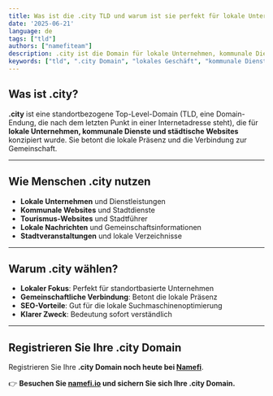 ```yaml
---
title: Was ist die .city TLD und warum ist sie perfekt für lokale Unternehmen?
date: '2025-06-21'
language: de
tags: ["tld"]
authors: ["namefiteam"]
description: .city ist die Domain für lokale Unternehmen, kommunale Dienste und städtische Websites. Perfekt zur Etablierung einer lokalen Präsenz.
keywords: ["tld", ".city Domain", "lokales Geschäft", "kommunale Dienste", "städtische Websites", "lokale Präsenz"]
---
```


## **Was ist .city?**

**.city** ist eine standortbezogene Top-Level-Domain (TLD, eine Domain-Endung, die nach dem letzten Punkt in einer Internetadresse steht), die für **lokale Unternehmen, kommunale Dienste und städtische Websites** konzipiert wurde. Sie betont die lokale Präsenz und die Verbindung zur Gemeinschaft.

---

## **Wie Menschen .city nutzen**

*   **Lokale Unternehmen** und Dienstleistungen
*   **Kommunale Websites** und Stadtdienste
*   **Tourismus-Websites** und Stadtführer
*   **Lokale Nachrichten** und Gemeinschaftsinformationen
*   **Stadtveranstaltungen** und lokale Verzeichnisse

---

## **Warum .city wählen?**

*   **Lokaler Fokus**: Perfekt für standortbasierte Unternehmen
*   **Gemeinschaftliche Verbindung**: Betont die lokale Präsenz
*   **SEO-Vorteile**: Gut für die lokale Suchmaschinenoptimierung
*   **Klarer Zweck**: Bedeutung sofort verständlich

---

## **Registrieren Sie Ihre .city Domain**

Registrieren Sie Ihre **.city Domain noch heute bei [Namefi](https://namefi.io)**.

👉 **Besuchen Sie [namefi.io](https://namefi.io) und sichern Sie sich Ihre .city Domain.**